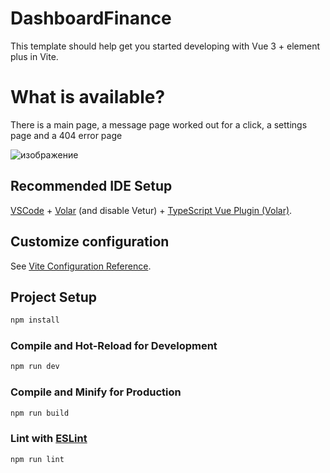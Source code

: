 # DashboardFinance

This template should help get you started developing with Vue 3 + element plus in Vite.

# What is available?
There is a main page, a message page worked out for a click, a settings page and a 404 error page

![изображение](https://github.com/Xenob1na/Vue-Dashboard/assets/105980448/be90421f-8e21-48d9-aa53-5e2515d26b99)

## Recommended IDE Setup

[VSCode](https://code.visualstudio.com/) + [Volar](https://marketplace.visualstudio.com/items?itemName=Vue.volar) (and disable Vetur) + [TypeScript Vue Plugin (Volar)](https://marketplace.visualstudio.com/items?itemName=Vue.vscode-typescript-vue-plugin).

## Customize configuration

See [Vite Configuration Reference](https://vitejs.dev/config/).

## Project Setup

```sh
npm install
```

### Compile and Hot-Reload for Development

```sh
npm run dev
```

### Compile and Minify for Production

```sh
npm run build
```

### Lint with [ESLint](https://eslint.org/)

```sh
npm run lint
```
